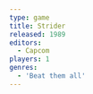 ```yaml
---
type: game
title: Strider
released: 1989
editors: 
  - Capcom
players: 1
genres:
  - 'Beat them all'
---
```

